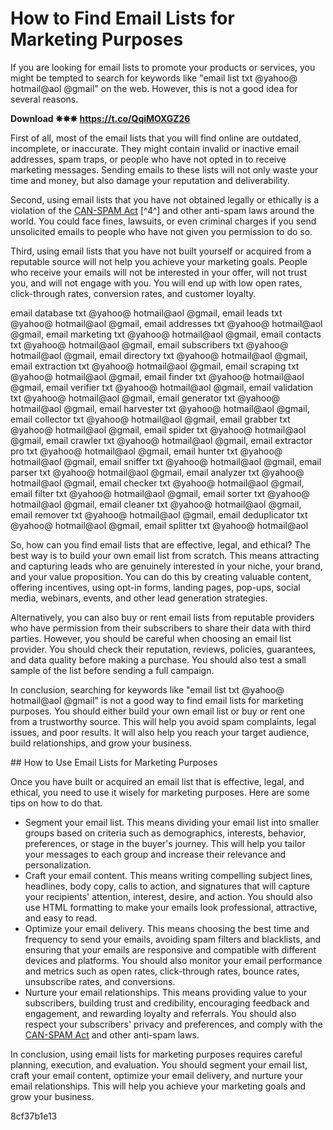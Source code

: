 #  How to Find Email Lists for Marketing Purposes 
 <article>
<p> If you are looking for email lists to promote your products or services, you might be tempted to search for keywords like "email list txt @yahoo@ hotmail@aol @gmail" on the web. However, this is not a good idea for several reasons. </p>
<p><b><b>Download</b> &#10037;&#10037;&#10037; <a href="https://t.co/QqiMOXGZ26">https://t.co/QqiMOXGZ26</a></b></p>


<p> First of all, most of the email lists that you will find online are outdated, incomplete, or inaccurate. They might contain invalid or inactive email addresses, spam traps, or people who have not opted in to receive marketing messages. Sending emails to these lists will not only waste your time and money, but also damage your reputation and deliverability. </p>
<p> Second, using email lists that you have not obtained legally or ethically is a violation of the <a href="https://www.ftc.gov/tips-advice/business-center/guidance/can-spam-act-compliance-guide-business">CAN-SPAM Act</a> [^4^] and other anti-spam laws around the world. You could face fines, lawsuits, or even criminal charges if you send unsolicited emails to people who have not given you permission to do so. </p>
<p> Third, using email lists that you have not built yourself or acquired from a reputable source will not help you achieve your marketing goals. People who receive your emails will not be interested in your offer, will not trust you, and will not engage with you. You will end up with low open rates, click-through rates, conversion rates, and customer loyalty. </p>
<p>email database txt @yahoo@ hotmail@aol @gmail, 
email leads txt @yahoo@ hotmail@aol @gmail, 
email addresses txt @yahoo@ hotmail@aol @gmail, 
email marketing txt @yahoo@ hotmail@aol @gmail, 
email contacts txt @yahoo@ hotmail@aol @gmail, 
email subscribers txt @yahoo@ hotmail@aol @gmail, 
email directory txt @yahoo@ hotmail@aol @gmail, 
email extraction txt @yahoo@ hotmail@aol @gmail, 
email scraping txt @yahoo@ hotmail@aol @gmail, 
email finder txt @yahoo@ hotmail@aol @gmail, 
email verifier txt @yahoo@ hotmail@aol @gmail, 
email validation txt @yahoo@ hotmail@aol @gmail, 
email generator txt @yahoo@ hotmail@aol @gmail, 
email harvester txt @yahoo@ hotmail@aol @gmail, 
email collector txt @yahoo@ hotmail@aol @gmail, 
email grabber txt @yahoo@ hotmail@aol @gmail, 
email spider txt @yahoo@ hotmail@aol @gmail, 
email crawler txt @yahoo@ hotmail@aol @gmail, 
email extractor pro txt @yahoo@ hotmail@aol @gmail, 
email hunter txt @yahoo@ hotmail@aol @gmail, 
email sniffer txt @yahoo@ hotmail@aol @gmail, 
email parser txt @yahoo@ hotmail@aol @gmail, 
email analyzer txt @yahoo@ hotmail@aol @gmail, 
email checker txt @yahoo@ hotmail@aol @gmail, 
email filter txt @yahoo@ hotmail@aol @gmail, 
email sorter txt @yahoo@ hotmail@aol @gmail, 
email cleaner txt @yahoo@ hotmail@aol @gmail, 
email remover txt @yahoo@ hotmail@aol @gmail, 
email deduplicator txt @yahoo@ hotmail@aol @gmail, 
email splitter txt @yahoo@ hotmail@aol</p>
<p> So, how can you find email lists that are effective, legal, and ethical? The best way is to build your own email list from scratch. This means attracting and capturing leads who are genuinely interested in your niche, your brand, and your value proposition. You can do this by creating valuable content, offering incentives, using opt-in forms, landing pages, pop-ups, social media, webinars, events, and other lead generation strategies. </p>
<p> Alternatively, you can also buy or rent email lists from reputable providers who have permission from their subscribers to share their data with third parties. However, you should be careful when choosing an email list provider. You should check their reputation, reviews, policies, guarantees, and data quality before making a purchase. You should also test a small sample of the list before sending a full campaign. </p>
<p> In conclusion, searching for keywords like "email list txt @yahoo@ hotmail@aol @gmail" is not a good way to find email lists for marketing purposes. You should either build your own email list or buy or rent one from a trustworthy source. This will help you avoid spam complaints, legal issues, and poor results. It will also help you reach your target audience, build relationships, and grow your business. </p>
</article>  
##  How to Use Email Lists for Marketing Purposes 
 <article>
<p> Once you have built or acquired an email list that is effective, legal, and ethical, you need to use it wisely for marketing purposes. Here are some tips on how to do that. </p>
<ul>
<li> Segment your email list. This means dividing your email list into smaller groups based on criteria such as demographics, interests, behavior, preferences, or stage in the buyer's journey. This will help you tailor your messages to each group and increase their relevance and personalization. </li>
<li> Craft your email content. This means writing compelling subject lines, headlines, body copy, calls to action, and signatures that will capture your recipients' attention, interest, desire, and action. You should also use HTML formatting to make your emails look professional, attractive, and easy to read. </li>
<li> Optimize your email delivery. This means choosing the best time and frequency to send your emails, avoiding spam filters and blacklists, and ensuring that your emails are responsive and compatible with different devices and platforms. You should also monitor your email performance and metrics such as open rates, click-through rates, bounce rates, unsubscribe rates, and conversions. </li>
<li> Nurture your email relationships. This means providing value to your subscribers, building trust and credibility, encouraging feedback and engagement, and rewarding loyalty and referrals. You should also respect your subscribers' privacy and preferences, and comply with the <a href="https://www.ftc.gov/tips-advice/business-center/guidance/can-spam-act-compliance-guide-business">CAN-SPAM Act</a>  and other anti-spam laws. </li>
</ul>
<p> In conclusion, using email lists for marketing purposes requires careful planning, execution, and evaluation. You should segment your email list, craft your email content, optimize your email delivery, and nurture your email relationships. This will help you achieve your marketing goals and grow your business. </p>
</article> 8cf37b1e13
 
